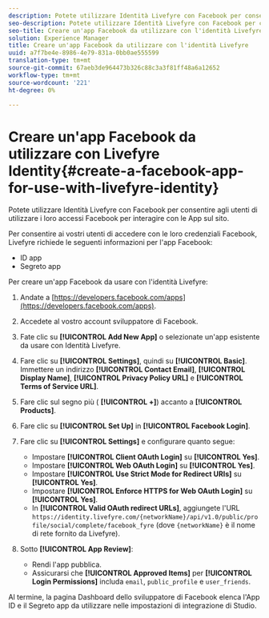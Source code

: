 ```yaml
---
description: Potete utilizzare Identità Livefyre con Facebook per consentire agli utenti di utilizzare i loro accessi Facebook per interagire con le App sul sito.
seo-description: Potete utilizzare Identità Livefyre con Facebook per consentire agli utenti di utilizzare i loro accessi Facebook per interagire con le App sul sito.
seo-title: Creare un'app Facebook da utilizzare con l'identità Livefyre
solution: Experience Manager
title: Creare un'app Facebook da utilizzare con l'identità Livefyre
uuid: a7f7be4e-8986-4e79-831a-0bb0ae555599
translation-type: tm+mt
source-git-commit: 67aeb3de964473b326c88c3a3f81ff48a6a12652
workflow-type: tm+mt
source-wordcount: '221'
ht-degree: 0%

---
```



# Creare un&#39;app Facebook da utilizzare con Livefyre Identity{#create-a-facebook-app-for-use-with-livefyre-identity}

Potete utilizzare Identità Livefyre con Facebook per consentire agli utenti di utilizzare i loro accessi Facebook per interagire con le App sul sito.

Per consentire ai vostri utenti di accedere con le loro credenziali Facebook, Livefyre richiede le seguenti informazioni per l&#39;app Facebook:

* ID app
* Segreto app

Per creare un&#39;app Facebook da usare con l&#39;identità Livefyre:

1. Andate a [https://developers.facebook.com/apps](https://developers.facebook.com/apps).
1. Accedete al vostro account sviluppatore di Facebook.
1. Fate clic su **[!UICONTROL Add New App]** o selezionate un&#39;app esistente da usare con Identità Livefyre.
1. Fare clic su **[!UICONTROL Settings]**, quindi su **[!UICONTROL Basic]**. Immettere un indirizzo **[!UICONTROL Contact Email]**, **[!UICONTROL Display Name]**, **[!UICONTROL Privacy Policy URL]** e **[!UICONTROL Terms of Service URL]**.
1. Fare clic sul segno più ( **[!UICONTROL +]**) accanto a **[!UICONTROL Products]**.
1. Fare clic su **[!UICONTROL Set Up]** in **[!UICONTROL Facebook Login]**.
1. Fare clic su **[!UICONTROL Settings]** e configurare quanto segue:

   * Impostare **[!UICONTROL Client OAuth Login]** su **[!UICONTROL Yes]**.
   * Impostare **[!UICONTROL Web OAuth Login]** su **[!UICONTROL Yes]**.
   * Impostare **[!UICONTROL Use Strict Mode for Redirect URIs]** su **[!UICONTROL Yes]**.
   * Impostare **[!UICONTROL Enforce HTTPS for Web OAuth Login]** su **[!UICONTROL Yes]**.
   * In **[!UICONTROL Valid OAuth redirect URLs]**, aggiungete l&#39;URL `https://identity.livefyre.com/{networkName}/api/v1.0/public/profile/social/complete/facebook_fyre` (dove `{networkName}` è il nome di rete fornito da Livefyre).

1. Sotto **[!UICONTROL App Review]**:

   * Rendi l&#39;app pubblica.
   * Assicurarsi che **[!UICONTROL Approved Items]** per **[!UICONTROL Login Permissions]** includa `email`, `public_profile` e `user_friends`.

Al termine, la pagina Dashboard dello sviluppatore di Facebook elenca l&#39;App ID e il Segreto app da utilizzare nelle impostazioni di integrazione di Studio.
